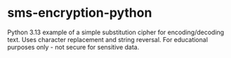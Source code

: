 # sms-encryption-python
Python 3.13 example of a simple substitution cipher for encoding/decoding text. Uses character replacement and string reversal. For educational purposes only - not secure for sensitive data.
